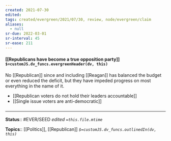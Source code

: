 ```yaml
---
created: 2021-07-30
edited: 
tags: created/evergreen/2021/07/30, review, node/evergreen/claim
aliases:
  - null
sr-due: 2022-03-01
sr-interval: 45
sr-ease: 211
---
```


#### [[Republicans have become a true opposition party]] `$=customJS.dv_funcs.evergreenHeader(dv, this)`

No [[Republican]] since and including [[Reagan]] has balanced the budget or even reduced the deficit, but they have impeded progress on most everything in the name of it. 

- [[Republican voters do not hold their leaders accountable]]
- [[Single issue voters are anti-democratic]]

### <hr class="footnote"/>

**Status**:: #EVER/SEED 
*edited `=this.file.mtime`*

**Topics**:: [[Politics]], [[Republican]]
*`$=customJS.dv_funcs.outlinedIn(dv, this)`*
